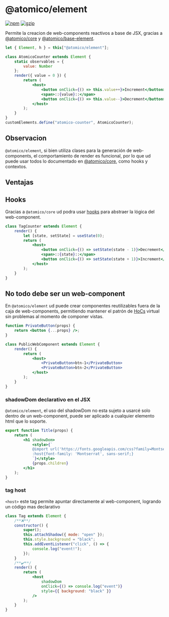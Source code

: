 # @atomico/element

[![npm](https://badgen.net/npm/v/@atomico/element)](http://npmjs.com/@atomico/element)
[![gzip](https://badgen.net/bundlephobia/minzip/@atomico/element)](https://bundlephobia.com/result?p=@atomico/element)

Permite la creacion de web-components reactivos a base de JSX, gracias a [@atomico/core](https://github.com/atomicojs/core) y [@atomico/base-element](https://github.com/atomicojs/base-element).

```jsx
let { Element, h } = this["@atomico/element"];

class AtomicoCounter extends Element {
	static observables = {
		value: Number
	};
	render({ value = 0 }) {
		return (
			<host>
				<button onClick={() => this.value++}>Increment</button>
				<span>::{value}::</span>
				<button onClick={() => this.value--}>Decrement</button>
			</host>
		);
	}
}
customElements.define("atomico-counter", AtomicoCounter);
```

## Observacion

`@atomico/element`, si bien utiliza clases para la generación de web-components, el comportamiento de render es funcional, por lo que ud puede usar todos lo documentado en [@atomico/core](https://github.com/atomicojs/core), como hooks y contextos.

## Ventajas

## Hooks

Gracias a `@atomico/core` ud podra usar [hooks](https://github.com/atomicojs/core#hooks) para abstraer la lógica del web-component.

```jsx
class TagCounter extends Element {
	render() {
		let [state, setState] = useState(0);
		return (
			<host>
				<button onClick={() => setState(state - 1)}>Decrement</button>
				<span>::{state}::</span>
				<button onClick={() => setState(state + 1)}>Increment</button>
			</host>
		);
	}
}
```

## No todo debe ser un web-component

En `@atomico/element` ud puede crear componentes reutilizables fuera de la caja de web-components, permitiendo mantener el patrón de [HoCs](https://reactjs.org/docs/higher-order-components.html) virtual sin problemas al momento de componer vistas.

```jsx
function PrivateButton(props) {
	return <button {...props} />;
}

class PublicWebComponent extends Element {
	render() {
		return (
			<host>
				<PrivateButton>btn-1</PrivateButton>
				<PrivateButton>btn-2</PrivateButton>
			</host>
		);
	}
}
```

### shadowDom declarativo en el JSX

`@atomico/element`, el uso del shadowDom no esta sujeto a usarcé solo dentro de un web-component, puede ser aplicado a cualquier elemento html que lo soporte.

```jsx
export function Title(props) {
	return (
		<h1 shadowDom>
			<style>{`
			@import url('https://fonts.googleapis.com/css?family=Montserrat');
			:host{font-family: 'Montserrat', sans-serif;}
			`}</style>
			{props.children}
		</h1>
	);
}
```

### tag host

`<host>` este tag permite apuntar directamente al web-component, logrando un código mas declarativo

```jsx
class Tag extends Element {
	/**❌**/
	constructor() {
		super();
		this.attachShadow({ mode: "open" });
		this.style.background = "black";
		this.addEventListener("click", () => {
			console.log("event!");
		});
	}
	/**✔️**/
	render() {
		return (
			<host
				shadowDom
				onClick={() => console.log("event")}
				style={{ background: "black" }}
			/>
		);
	}
}
```
